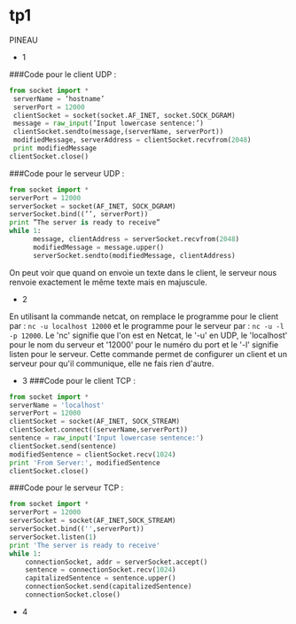 # tp1

PINEAU

- 1 

###Code pour le client UDP : 
```python
from socket import *
 serverName = ‘hostname’ 
 serverPort = 12000 
 clientSocket = socket(socket.AF_INET, socket.SOCK_DGRAM) 
 message = raw_input(’Input lowercase sentence:’)
 clientSocket.sendto(message,(serverName, serverPort))
 modifiedMessage, serverAddress = clientSocket.recvfrom(2048)                  
 print modifiedMessage
clientSocket.close()
```
###Code pour le serveur UDP : 
```python
from socket import *
serverPort = 12000
serverSocket = socket(AF_INET, SOCK_DGRAM)
serverSocket.bind((’’, serverPort))
print ”The server is ready to receive”
while 1:
      message, clientAddress = serverSocket.recvfrom(2048)
      modifiedMessage = message.upper()
      serverSocket.sendto(modifiedMessage, clientAddress)
```
On peut voir que quand on envoie un texte dans le client, le serveur nous renvoie exactement le même texte mais en majuscule.
- 2

En utilisant la commande netcat, on remplace le programme pour le client par : ``` nc -u localhost 12000 ``` et le programme pour le serveur par : ``` nc -u -l -p 12000 ```.
Le 'nc' signifie que l'on est en Netcat, le '-u' en UDP, le 'localhost' pour le nom du serveur et '12000' pour le numéro du port et le '-l' signifie listen pour le serveur.
Cette commande permet de configurer un client et un serveur pour qu'il communique, elle ne fais rien d'autre.

- 3 
###Code pour le client TCP : 
```python
from socket import *
serverName = 'localhost'
serverPort = 12000
clientSocket = socket(AF_INET, SOCK_STREAM)
clientSocket.connect((serverName,serverPort))
sentence = raw_input('Input lowercase sentence:')
clientSocket.send(sentence)
modifiedSentence = clientSocket.recv(1024)
print 'From Server:', modifiedSentence
clientSocket.close()
```
###Code pour le serveur TCP : 
```python
from socket import *
serverPort = 12000
serverSocket = socket(AF_INET,SOCK_STREAM)
serverSocket.bind(('',serverPort))
serverSocket.listen(1)
print 'The server is ready to receive'
while 1:
	connectionSocket, addr = serverSocket.accept()
	sentence = connectionSocket.recv(1024)
	capitalizedSentence = sentence.upper()
	connectionSocket.send(capitalizedSentence)
	connectionSocket.close()
 ```


- 4 
